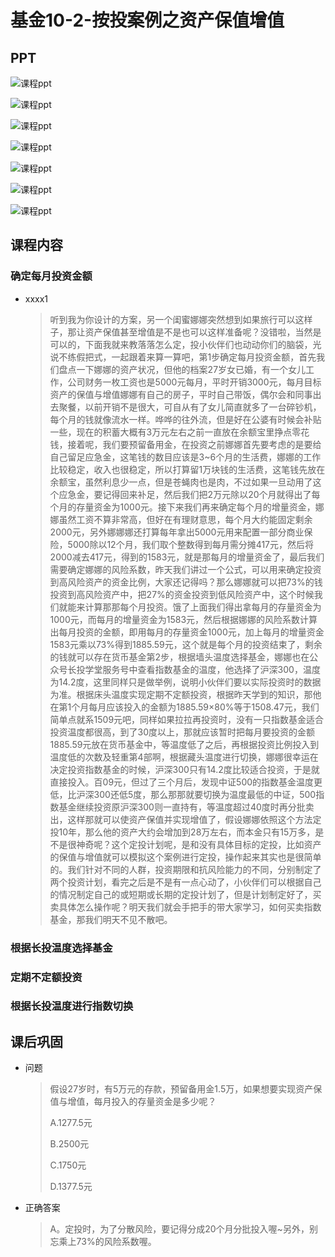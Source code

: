 # 基金10-2-按投案例之资产保值增值

## PPT

![课程ppt](assets/10-2-1.jpeg)

![课程ppt](assets/10-2-2.jpeg)

![课程ppt](assets/10-2-3.jpeg)

![课程ppt](assets/10-2-4.jpeg)

![课程ppt](assets/10-2-5.jpeg)

![课程ppt](assets/10-2-6.jpeg)

![课程ppt](assets/10-2-7.jpeg)

## 课程内容

### 确定每月投资金额

- xxxx1

  > 听到我为你设计的方案，另一个闺蜜娜娜突然想到如果旅行可以这样子，那让资产保值甚至增值是不是也可以这样准备呢？没错啦，当然是可以的，下面我就来教落落怎么定，投小伙伴们也动动你们的脑袋，光说不练假把式，一起跟着来算一算吧，第1步确定每月投资金额，首先我们盘点一下娜娜的资产状况，但他的档案27岁女已婚，有一个女儿工作，公司财务一枚工资也是5000元每月，平时开销3000元，每月目标资产的保值与增值娜娜有自己的房子，平时自己带饭，偶尔会和同事出去聚餐，以前开销不是很大，可自从有了女儿简直就多了一台碎钞机，每个月的钱就像流水一样。哗哗的往外流，但是好在公婆有时候会补贴一些，现在的积蓄大概有3万元左右之前一直放在余额宝里挣点零花钱，接着呢，我们要预留备用金，在投资之前娜娜首先要考虑的是要给自己留足应急金，这笔钱的数目应该是3~6个月的生活费，娜娜的工作比较稳定，收入也很稳定，所以打算留1万块钱的生活费，这笔钱先放在余额宝，虽然利息少一点，但是苍蝇肉也是肉，不过如果一旦动用了这个应急金，要记得回来补足，然后我们把2万元除以20个月就得出了每个月的存量资金为1000元。接下来我们再来确定每个月的增量资金，娜娜虽然工资不算非常高，但好在有理财意思，每个月大约能固定剩余2000元，另外娜娜娜还打算每年拿出5000元用来配置一部分商业保险，5000除以12个月，我们取个整数得到每月需分摊417元，然后将2000减去417元，得到的1583元，就是那每月的增量资金了，最后我们需要确定娜娜的风险系数，昨天我们讲过一个公式，可以用来确定投资到高风险资产的资金比例，大家还记得吗？那么娜娜就可以把73%的钱投资到高风险资产中，把27%的资金投资到低风险资产中，这个时候我们就能来计算那那每个月投资。饿了上面我们得出拿每月的存量资金为1000元，而每月的增量资金为1583元，然后根据娜娜的风险系数计算出每月投资的金额，即用每月的存量资金1000元，加上每月的增量资金1583元乘以73%得到1885.59元，这个就是每个月的投资结束了，剩余的钱就可以存在货币基金第2步，根据墙头温度选择基金，娜娜也在公众号长投学堂服务号中查看指数基金的温度，他选择了沪深300，温度为14.2度，这里同样只是做举例，说明小伙伴们要以实际投资时的数据为准。根据床头温度实现定期不定额投资，根据昨天学到的知识，那他在第1个月每月应该投入的金额为1885.59×80%等于1508.47元，我们简单点就系1509元吧，同样如果拉拉再投资时，没有一只指数基金适合投资温度都很高，到了30度以上，那就应该暂时把每月要投资的金额1885.59元放在货币基金中，等温度低了之后，再根据投资比例投入到温度低的次数及轻重第4部啊，根据藏头温度进行切换，娜娜很幸运在决定投资指数基金的时候，沪深300只有14.2度比较适合投资，于是就直接投入。百09元，但过了三个月后，发现中证500的指数基金温度更低，比沪深300还低5度，那么那那就要切换为温度最低的中证，500指数基金继续投资原沪深300则一直持有，等温度超过40度时再分批卖出，这样那就可以使资产保值并实现增值了，假设娜娜依照这个方法定投10年，那么他的资产大约会增加到28万左右，而本金只有15万多，是不是很神奇呢？这个定投计划呢，是和没有具体目标的定投，比如资产的保值与增值就可以模拟这个案例进行定投，操作起来其实也是很简单的。我们针对不同的人群，投资期限和抗风险能力的不同，分别制定了两个投资计划，看完之后是不是有一点心动了，小伙伴们可以根据自己的情况制定自己的或短期或长期的定投计划了，但是计划制定好了，买卖具体怎么操作呢？明天我们就会手把手的带大家学习，如何买卖指数基金，那我们明天不见不散吧。

### 根据长投温度选择基金

### 定期不定额投资

### 根据长投温度进行指数切换

## 课后巩固

- 问题

  > 假设27岁时，有5万元的存款，预留备用金1.5万，如果想要实现资产保值与增值，每月投入的存量资金是多少呢？
  >
  > A.1277.5元
  >
  > B.2500元
  >
  > C.1750元
  >
  > D.1377.5元

- 正确答案

  > A。定投时，为了分散风险，要记得分成20个月分批投入喔~另外，别忘乘上73%的风险系数喔。